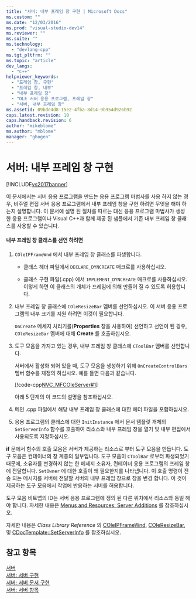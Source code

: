 ```yaml
---
title: "서버: 내부 프레임 창 구현 | Microsoft Docs"
ms.custom: ""
ms.date: "12/03/2016"
ms.prod: "visual-studio-dev14"
ms.reviewer: ""
ms.suite: ""
ms.technology: 
  - "devlang-cpp"
ms.tgt_pltfrm: ""
ms.topic: "article"
dev_langs: 
  - "C++"
helpviewer_keywords: 
  - "프레임 창, 구현"
  - "프레임 창, 내부"
  - "내부 프레임 창"
  - "OLE 서버 응용 프로그램, 프레임 창"
  - "서버, 내부 프레임 창"
ms.assetid: 09bde4d8-15e2-4fba-8d14-9b954d926b92
caps.latest.revision: 10
caps.handback.revision: 6
author: "mikeblome"
ms.author: "mblome"
manager: "ghogen"
---
```

# 서버: 내부 프레임 창 구현
[!INCLUDE[vs2017banner](../assembler/inline/includes/vs2017banner.md)]

이 문서에서는 서버 응용 프로그램을 만드는 응용 프로그램 마법사를 사용 하지 않는 경우, 비주얼 편집 서버 응용 프로그램에서 내부 프레임 창을 구현 하려면 무엇을 해야 하는지 설명합니다.  이 문서에 설명 된 절차를 따르는 대신 응용 프로그램 마법사가 생성 한 응용 프로그램이나 Visual C\+\+과 함께 제공 된 샘플에서 기존 내부 프레임 창 클래스를 사용할 수 있습니다.  
  
#### 내부 프레임 창 클래스를 선언 하려면  
  
1.  `COleIPFrameWnd` 에서 내부 프레임 창 클래스를 파생합니다.  
  
    -   클래스 헤더 파일에서 `DECLARE_DYNCREATE` 매크로를 사용하십시오.  
  
    -   클래스 구현 파일\(.cpp\) 에서 `IMPLEMENT_DYNCREATE` 매크로를 사용하십시오.  이렇게 하면 이 클래스의 개체가 프레임에 의해 만들어 질 수 있도록 허용합니다.  
  
2.  내부 프레임 창 클래스에 `COleResizeBar` 멤버를 선언하십시오.  이 서버 응용 프로그램의 내부 크기를 지원 하려면 이것이 필요합니다.  
  
     `OnCreate` 메세지 처리기를\(**Properties** 창을 사용하여\) 선언하고 선언이 된 경우,  `COleResizeBar` 멤버에 대해 **Create** 를 호출하십시오.  
  
3.  도구 모음을 가지고 있는 경우, 내부 프레임 창 클래스에 `CToolBar` 멤버를 선언합니다.  
  
     서버에서 활성화 되어 있을 때, 도구 모음을 생성하기 위해 `OnCreateControlBars` 멤버 함수를 재정의 하십시오.  예를 들면 다음과 같습니다.  
  
     [!code-cpp[NVC_MFCOleServer#1](../mfc/codesnippet/CPP/servers-implementing-in-place-frame-windows_1.cpp)]  
  
     아래 5 단계의 이 코드의 설명을 참조하십시오.  
  
4.  메인 .cpp 파일에서 해당 내부 프레임 창 클래스에 대한 헤더 파일을 포함하십시오.  
  
5.  응용 프로그램의 클래스에 대한 `InitInstance` 에서 문서 템플릿 개체의 `SetServerInfo` 함수를 호출하여 리소스와 내부 프레임 창을 열기 및 내부 편집에서 사용되도록 지정하십시오.  
  
 **if** 문에서 함수의 호출 모음은 서버가 제공하는 리소스로 부터 도구 모음을 만듭니다.  도구 모음은 컨테이너의 창 계층의 일부입니다.  도구 모음이 `CToolBar` 로부터 파생되었기 때문에, 소유자를 변경하지 않는 한 메세지 소유자, 컨테이너 응용 프로그램의 프레임 창에 전달합니다.  `SetOwner` 에 대한 호출이 왜 필요한지를 나타냅니다.  이 호출 명령이 전송 되는 메시지를 서버에 전달할 서버의 내부 프레임 창으로 창을 변경 합니다.  이 것이 제공하는 도구 모음에서 작업에 반응하는 서버를 허용합니다.  
  
 도구 모음 비트맵의 ID는 서버 응용 프로그램에 정의 된 다른 위치에서 리소스와 동일 해야 합니다.  자세한 내용은 [Menus and Resources: Server Additions](../mfc/menus-and-resources-server-additions.md) 를 참조하십시오.  
  
 자세한 내용은 *Class Library Reference* 의 [COleIPFrameWnd](../mfc/reference/coleipframewnd-class.md), [COleResizeBar](../mfc/reference/coleresizebar-class.md), 및 [CDocTemplate::SetServerInfo](../Topic/CDocTemplate::SetServerInfo.md) 를 참조하십시오.  
  
## 참고 항목  
 [서버](../mfc/servers.md)   
 [서버: 서버 구현](../mfc/servers-implementing-a-server.md)   
 [서버: 서버 문서 구현](../mfc/servers-implementing-server-documents.md)   
 [서버: 서버 항목](../mfc/servers-server-items.md)